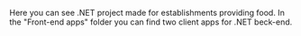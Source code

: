 Here you can see .NET project made for establishments providing food.
In the "Front-end apps" folder you can find two client apps for .NET beck-end.
